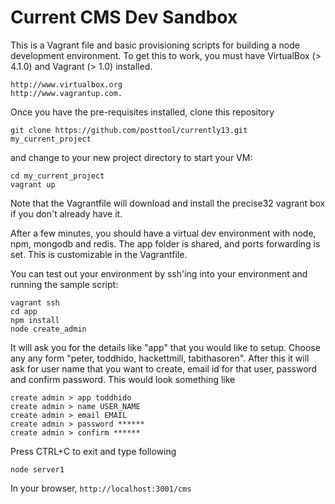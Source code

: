 Current CMS Dev Sandbox
=======================

This is a Vagrant file and basic provisioning scripts for building a node development environment.
To get this to work, you must have VirtualBox (> 4.1.0) and Vagrant (> 1.0) installed.

    http://www.virtualbox.org
    http://www.vagrantup.com.

Once you have the pre-requisites installed, clone this repository

    git clone https://github.com/posttool/currently13.git my_current_project

and change to your new project directory to start your VM:

    cd my_current_project
    vagrant up

Note that the Vagrantfile will download and install the precise32 vagrant box if you don't already have it.

After a few minutes, you should have a virtual dev environment with node, npm, mongodb and redis.
The app folder is shared, and ports forwarding is set. This is customizable in the Vagrantfile.

You can test out your environment by ssh'ing into your environment and running the sample script:

    vagrant ssh
    cd app
    npm install
    node create_admin

It will ask you for the details like "app" that you would like to setup. Choose any any form "peter, toddhido, hackettmill, tabithasoren". After this it will ask for user name that you want to create, email id for that user, password and confirm password. This would look something like 
    
    create admin > app toddhido
    create admin > name USER_NAME
    create admin > email EMAIL
    create admin > password ******
    create admin > confirm ******
    
Press CTRL+C to exit and type following 
    
    node server1

In your browser, ```http://localhost:3001/cms```






